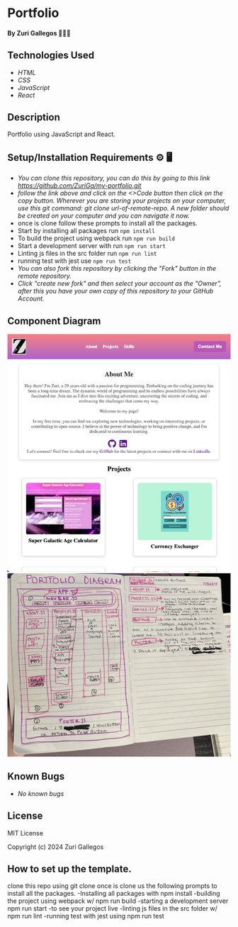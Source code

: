 # Portfolio

#### 

#### By Zuri Gallegos 👩🏾‍💻

## Technologies Used

* _HTML_
* _CSS_
* _JavaScript_
* _React_


## Description
Portfolio using JavaScript and React. 

## Setup/Installation Requirements ⚙️ 🖥️

* _You can clone this repository, you can do this by going to this link https://github.com/ZuriGa/my-portfolio.git_
* _follow the link above and click on the <>Code button then click on the copy button. Wherever you are storing your projects on your computer, use this git command: git clone url-of-remote-repo. A new folder should be created on your computer and you can navigate it now._
* once is clone follow these prompts to install all the packages.
* Start by installing all packages run `npm install`
* To build the project using webpack run `npm run build`
* Start a development server with run `npm run start`
* Linting js files in the src folder run `npm run lint`
* running test with jest use `npm run test`
* _You can also fork this repository by clicking the "Fork" button in the remote repository._
* _Click "create new fork" and then select your account as the "Owner", after this you have your own copy of this repository to your GitHub Account._

## Component Diagram
![My_Image](/src/assets/Portfolio.png)
![My_Image](/src/assets/diagram.jpeg)



## Known Bugs

* _No known bugs_

## License

MIT License

Copyright (c) 2024 Zuri Gallegos

## How to set up the template.
clone this repo using git clone <url>
once is clone us the following prompts to install all the packages.
-Installing all packages with npm install
-building the project using webpack w/ npm run build
-starting a development server npm run start -to see your project live
-linting js files in the src folder w/ npm run lint
-running test with jest using npm run test
